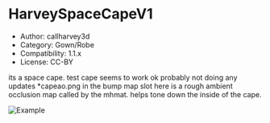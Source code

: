 # HarveySpaceCapeV1

* Author: callharvey3d
* Category: Gown/Robe
* Compatibility: 1.1.x
* License: CC-BY

its a space cape.    test cape seems to work ok probably not doing any updates    *capeao.png  in the bump map slot here is a rough ambient occlusion map called by the mhmat.  helps tone down the inside of the cape. 

![Example](HSCV1.jpg)

